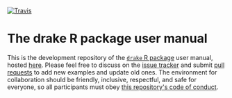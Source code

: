 <a href="https://travis-ci.org/ropensci-books/drake"><img src="https://travis-ci.org/ropensci-books/drake.svg?branch=master" alt="Travis"></a>

# The drake R package user manual

This is the development repository of the [`drake` R package](https://github.com/ropensci/drake) user manual, hosted [here](https://books.ropensci.org/drake/). Please feel free to discuss on the [issue tracker](https://github.com/ropensci-books/drake/issues) and submit [pull requests](https://github.com/ropensci-books/drake/pulls) to add new examples and update old ones. The environment for collaboration should be friendly, inclusive, respectful, and safe for everyone, so all participants must obey [this repository's code of conduct](https://github.com/ropensci-books/drake/blob/master/CODE_OF_CONDUCT.md).

